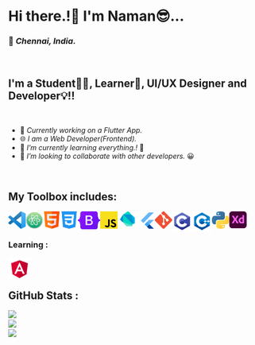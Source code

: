 # Hi there.!👋 I'm Naman😎...

### 📍 _Chennai, India._

<br>

## I'm a Student🧑🏻, Learner📝, UI/UX Designer and Developer💡!!

<br>

- 🔭 _Currently working on a Flutter App._
- 🌐 _I am a Web Developer(Frontend)._
- 🌱 _I’m currently learning everything.!_ 🤣
- 👯 _I’m looking to collaborate with other developers._ 😀

<br>

## My Toolbox includes:

<img align="left" alt="Visual Studio Code" width="35px" src="img/vscode.png" />
<img align="left" alt="Atom" width="35px"src="img/atom.png" />
<img align="left" alt="HTML5" width="35px"src="img/html.png" />
<img align="left" alt="CSS3" width="35px"src="img/css.png" />
<img align="left" alt="Bootstrap" width="45px"src="img/Bootstrap.png" />
<img align="left" alt="JavaScript" width="35px"src="img/js.png" />
<img align="left" alt="Dart" width="45px"src="img/dart.png" />
<img align="left" alt="Flutter" width="30px"src="img/flutter.png" />
<img align="left" alt="Git" width="35px"src="img/Git.png" />
<img align="left" alt="C" width="40px"src="img/c.png" />
<img align="left" alt="C++" width="40px"src="img/cpp.png" />
<img align="left" alt="Python" width="35px"src="img/python.png" />
<img align="left" alt="Adobe Xd" width="35px"src="img/Xd.png" />

<br><br>
### Learning : 

<img align="left" alt="Angular" width="45px" src="img/angular.png" />

<br />
<br />

## GitHub Stats :

<img src="https://github-readme-stats.vercel.app/api?username=namanks2201&show_icons=true&theme=merko&hide_border=true" />

<br>

<img src="https://github-readme-streak-stats.herokuapp.com/?user=namanks2201&show_icons=true&theme=merko&hide_border=true&stroke=0000&background=060A0CD0" />

<br>

<img src="https://activity-graph.herokuapp.com/graph?username=namanks2201&show_icons=true&bg_color=0D1117&color=818181&line=6eb807&point=FFFFFF&hide_border=true" />
